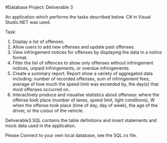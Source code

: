 #Database Project: Deliverable 3

An application which performs the tasks described below. C# in Visual Studio.NET was used.

Task:
1. Display a list of offenses.
2. Allow users to add new offenses and update past offenses. 
3. View infringement notices for offenses by displaying the data in a notice format. 
4. Filter the list of offences to show only offenses without infringement notices, unpaid infringements, 
or overdue infringements. 
5. Create a summary report. Report show a variety of aggregated data including: 
number of recorded offenses, 
sum of infringement fees, 
average of how much the speed limit was exceeded by, 
the day(s) that most offenses occurred on. 
6. Interactively produce and visualise statistics about offenses:
where the offense took place (number of lanes, speed limit, light conditions), W
when the offense took place (time of day, day of week), 
the age of the driver, or the colour of the vehicle.

Deliverable3.SQL contains the table definitions and insert statements and mock data used in the application.

Please Connect to your own local database, see the SQL.cs file. 